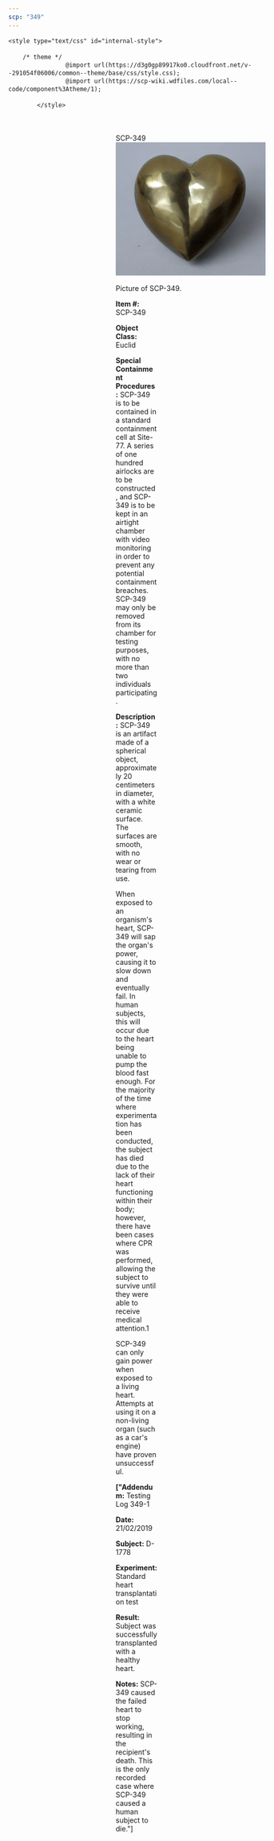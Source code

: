 ```yaml
---
scp: "349"
---
```


<head>
    <title>349 - SCP Foundation</title>
    
    <style type="text/css" id="internal-style">
                
        /* theme */
                    @import url(https://d3g0gp89917ko0.cloudfront.net/v--291054f06006/common--theme/base/css/style.css);
                    @import url(https://scp-wiki.wdfiles.com/local--code/component%3Atheme/1);
            
            </style>
<style>
iframe.scpnet-interwiki-frame { height: 0; }
</style>

</head>

<div id="main-content" style="margin: 50px 206px 20px 215px;">
<div id="action-area-top"></div>
<div id="page-title">SCP-349</div>
<div id="page-content">
<div style="text-align: right;"></div>
<div class="scp-image-block block-right" style="width:300px;"><img src="https://raw.githubusercontent.com/lucmaki/this-scp-does-not-exist/main/imgs/349.png" style="width:300px;" alt="349.jpg" class="image">
<div class="scp-image-caption" style="width:300px;">
<p>Picture of SCP-349.</p>
</div>
</div>
<p><strong>Item #:</strong> SCP-349</p>
<p><strong>Object Class:</strong> Euclid</p>
<p><strong>Special Containment Procedures:</strong> SCP-349 is to be contained in a standard containment cell at Site-77. A series of one hundred airlocks are to be constructed, and SCP-349 is to be kept in an airtight chamber with video monitoring in order to prevent any potential containment breaches. SCP-349 may only be removed from its chamber for testing purposes, with no more than two individuals participating.</p>
<p><strong>Description:</strong> SCP-349 is an artifact made of a spherical object, approximately 20 centimeters in diameter, with a white ceramic surface. The surfaces are smooth, with no wear or tearing from use.</p><p>When exposed to an organism's heart, SCP-349 will sap the organ's power, causing it to slow down and eventually fail. In human subjects, this will occur due to the heart being unable to pump the blood fast enough. For the majority of the time where experimentation has been conducted, the subject has died due to the lack of their heart functioning within their body; however, there have been cases where CPR was performed, allowing the subject to survive until they were able to receive medical attention.1</p><p>SCP-349 can only gain power when exposed to a living heart. Attempts at using it on a non-living organ (such as a car's engine) have proven unsuccessful.</p>
<p> <strong>["Addendum:</strong> Testing Log 349-1</p><p><strong>Date:</strong> 21/02/2019</p><p><strong>Subject:</strong> D-1778</p><p><strong>Experiment:</strong> Standard heart transplantation test</p><p><strong>Result:</strong> Subject was successfully transplanted with a healthy heart.</p><p><strong>Notes:</strong> SCP-349 caused the failed heart to stop working, resulting in the recipient's death. This is the only recorded case where SCP-349 caused a human subject to die."]</p>

<div class="footer-wikiwalk-nav">
<div style="text-align: center;">
</div>
</div>
</div>
</div>
</div>